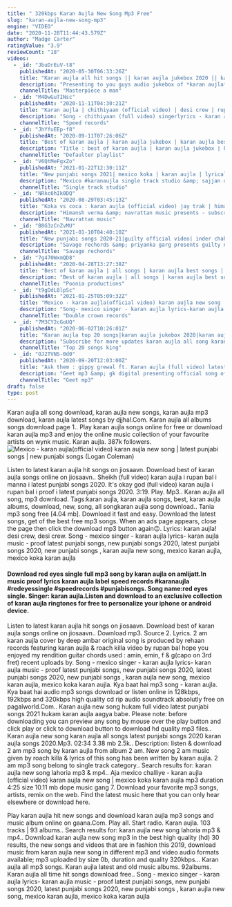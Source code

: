 ```yaml
---
title: " 320kbps Karan Aujla New Song Mp3 Free"
slug: "karan-aujla-new-song-mp3"
engine: "VIDEO"
date: "2020-11-28T11:44:43.579Z"
author: "Madge Carter"
ratingValue: "3.9"
reviewCount: "18"
videos:
  - _id: "JbuDrEuV-t8"
    publishedAt: "2020-05-30T06:33:26Z"
    title: "Karan aujla all hit songs || karan aujla jukebox 2020 || karan aujla all songs || part-1"
    description: "Presenting to you guys audio jukebox of *karan aujla*. Listen and enjoy :) have a good day. #karanaujla #karanaujlasongs #karanaujlavssidhumoosewala"
    channelTitle: "Masterpiece a man"
  - _id: "M4DwGuTINsc"
    publishedAt: "2020-11-11T04:30:21Z"
    title: "Karan aujla | chithiyaan (official video) | desi crew | rupan bal | latest punjabi songs 2020"
    description: "Song - chithiyaan (full video) singerlyrics - karan aujla music - desi crew female lead - tanu grewal edit &amp; vfx - dilpreet vfx mix master - sameer"
    channelTitle: "Speed records"
  - _id: "JhYfuEEp-f8"
    publishedAt: "2020-09-11T07:26:06Z"
    title: "Best of karan aujla | karan aujla jukebox | karan aujla best songs | karan aujla all songs"
    description: "Title : best of karan aujla | karan aujla jukebox | karan aujla best songs | karan aujla all songs | karan aujla playlist | karan aujla mashup 1. Jhanjar (00:00)"
    channelTitle: "Defaulter playlist"
  - _id: "V6QtMeFgxZo"
    publishedAt: "2021-01-22T12:30:11Z"
    title: "New punjabi songs 2021| mexico koka | karan aujla | lyrical video | latest punjabi song 2020"
    description: "Mexico #karanaujla single track studio &amp; sajjan duhan presents the official full song of karan aujla latest track libaas new track 2020 song : mexico koka"
    channelTitle: "Single track studio"
  - _id: "NRkc6hIk0DQ"
    publishedAt: "2020-08-29T03:45:13Z"
    title: "Koka vs coca : karan aujla (official video) jay trak | himansh verma | latest punjabi songs 2020"
    description: "Himansh verma &amp; navrattan music presents - subscribe us - listen full audio: apple music - spotify"
    channelTitle: "Navrattan music"
  - _id: "B8G3zCnZvMU"
    publishedAt: "2021-01-10T04:40:10Z"
    title: "New punjabi songs 2020-21|guilty official video| inder chahal karan aujla shraddha arya|coin digital"
    description: "Savage rechords &amp; priyanka garg presents guilty new songs punjabi 2020-21 | inder chahal ft. Karan aujla | new punjabi songs 2020-21 | latest punjabi"
    channelTitle: "Savage rechords"
  - _id: "7g470WxmQD8"
    publishedAt: "2020-04-28T13:27:38Z"
    title: "Best of karan aujla | all songs | karan aujla best songs | seawaves mp3 | mashup 2020"
    description: "Best of karan aujla | all songs | karan aujla best songs | seawaves mp3 | mashup 2020 email: seawavesmp3@gmail.Com no copyright"
    channelTitle: "Poonia productions"
  - _id: "t9gDdL8lpSc"
    publishedAt: "2021-01-25T05:09:32Z"
    title: "Mexico - karan aujla(official video) karan aujla new song | latest punjabi songs | new punjabi songs"
    description: "Song- mexico singer - karan aujla lyrics-karan aujla latest punjabi songs, new punjabi songs, new punjabi songs 2021, latest punjabi songs 2021, karan"
    channelTitle: "Double crown records"
  - _id: "7M3CY2cGoUQ"
    publishedAt: "2020-06-02T10:26:01Z"
    title: "Karan aujla top 20 songs|karan aujla jukebox 2020|karan aujla new sons"
    description: "Subscribe for more updates karan aujla all song karan aujla new songs karan aujla julebox karan aujla top 20."
    channelTitle: "Top 20 songs king"
  - _id: "OJ2TVNS-0d0"
    publishedAt: "2020-09-20T12:03:00Z"
    title: "Ask them : gippy grewal ft. Karan aujla (full video) latest punjabi songs | geet mp3"
    description: "Geet mp3 &amp; gk digital presenting official song of ask them from album the main man full album releasing on 22 sept 6pm make sure you will like it"
    channelTitle: "Geet mp3"
draft: false
type: post
---
```


Karan aujla all song download, karan aujla new songs, karan aujla mp3 download, karan aujla latest songs by djjhal.Com. Karan aujla all albums songs download page 1.. Play karan aujla songs online for free or download karan aujla mp3 and enjoy the online music collection of your favourite artists on wynk music. Karan aujla. 387k followers.
![Mexico - karan aujla(official video) karan aujla new song | latest punjabi songs | new punjabi songs (Logan Coleman)](https://i.ytimg.com/vi/t9gDdL8lpSc/hqdefault.jpg "Mexico - karan aujla(official video) karan aujla new song | latest punjabi songs | new punjabi songs (Kevin Murphy)")

Listen to latest karan aujla hit songs on jiosaavn. Download best of karan aujla songs online on jiosaavn.. Sheikh (full video) karan aujla i rupan bal i manna i latest punjabi songs 2020. It&#39;s okay god (full video) karan aujla i rupan bal i proof i latest punjabi songs 2020. 3:19. Play. Mp3.. Karan aujla all song, mp3 download. Tags:karan aujla, karan aujla songs, best, karan aujla albums, download, new, song, all songkaran aujla song download.. Tania mp3 song free [4.04 mb]. Download it fast and easy. Download the latest songs, get of the best free mp3 songs. When an ads page appears, close the page then click the download mp3 button again😉. Lyrics: karan aujla! desi crew, desi crew. Song - mexico singer - karan aujla lyrics- karan aujla music - proof latest punjabi songs, new punjabi songs 2020, latest punjabi songs 2020, new punjabi songs , karan aujla new song, mexico karan aujla, mexico koka karan aujla
<!--inArticleAds-->

<!--galleryOne-->

#### Download red eyes single full mp3 song by karan aujla on amlijatt.In music proof lyrics karan aujla label speed records #karanaujla #redeyessingle #speedrecords #punjabisongs. Song name:red eyes single. Singer: karan aujla.Listen and download to an exclusive collection of karan aujla ringtones for free to personalize your iphone or android device.
<!--inArticleAds-->

<!--galleryTwo-->

Listen to latest karan aujla hit songs on jiosaavn. Download best of karan aujla songs online on jiosaavn.. Download mp3. Source 2. Lyrics. 2 am karan aujla cover by deep ambar original song is produced by rehaan records featuring karan aujla &amp; roach killa video by rupan bal hope you enjoyed my rendition guitar chords used : amin, emin, f &amp; g(capo on 3rd fret) recent uploads by. Song - mexico singer - karan aujla lyrics- karan aujla music - proof latest punjabi songs, new punjabi songs 2020, latest punjabi songs 2020, new punjabi songs , karan aujla new song, mexico karan aujla, mexico koka karan aujla. Kya baat hai mp3 song - karan aujla. Kya baat hai audio mp3 songs download or listen online in 128kbps, 192kbps and 320kbps high quality cd rip audio soundtrack absolutly free on pagalworld.Com.. Karan aujla new song hukam full video latest punjabi songs 2021 hukam karan aujla aagya babe. Please note: before downloading you can preview any song by mouse over the play button and click play or click to download button to download hd quality mp3 files.. Karan aujla new song karan aujla all songs latest punjabi songs 2020 karan aujla songs 2020.Mp3. 02:34 3.38 mb 2.5k.. Description: listen &amp; download 2 am mp3 song by karan aujla from album 2 am. New song 2 am music given by roach killa &amp; lyrics of this song has been written by karan aujla. 2 am mp3 song belong to single track category.. Search results for: karan aujla new song lahoria mp3 &amp; mp4.. Aja mexico challiye - karan aujla (official video) karan aujla new song | mexico koka karan aujla mp3 duration 4:25 size 10.11 mb  dope music gang 7. Download your favorite mp3 songs, artists, remix on the web. Find the latest music here that you can only hear elsewhere or download here.
<!--galleryThree-->

Play karan aujla hit new songs and download karan aujla mp3 songs and music album online on gaana.Com. Play all. Start radio. Karan aujla. 103 tracks | 93 albums.. Search results for: karan aujla new song lahoria mp3 &amp; mp4.. Download karan aujla new song mp3 in the best high quality (hd) 30 results, the new songs and videos that are in fashion this 2019, download music from karan aujla new song in different mp3 and video audio formats available; mp3 uploaded by size 0b, duration and quality 320kbps... Karan aujla all mp3 songs. Karan aujla latest and old music albums. 92albums. Karan aujla all time hit songs download free.. Song - mexico singer - karan aujla lyrics- karan aujla music - proof latest punjabi songs, new punjabi songs 2020, latest punjabi songs 2020, new punjabi songs , karan aujla new song, mexico karan aujla, mexico koka karan aujla